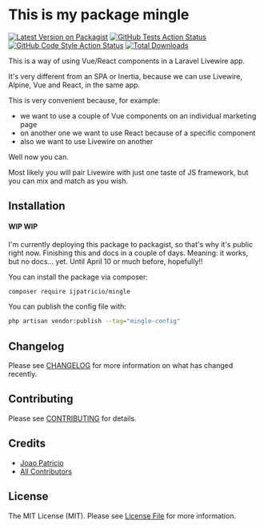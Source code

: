 # This is my package mingle

[![Latest Version on Packagist](https://img.shields.io/packagist/v/ijpatricio/mingle.svg?style=flat-square)](https://packagist.org/packages/ijpatricio/mingle)
[![GitHub Tests Action Status](https://img.shields.io/github/actions/workflow/status/ijpatricio/mingle/run-tests.yml?branch=main&label=tests&style=flat-square)](https://github.com/ijpatricio/mingle/actions?query=workflow%3Arun-tests+branch%3Amain)
[![GitHub Code Style Action Status](https://img.shields.io/github/actions/workflow/status/ijpatricio/mingle/fix-php-code-style-issues.yml?branch=main&label=code%20style&style=flat-square)](https://github.com/ijpatricio/mingle/actions?query=workflow%3A"Fix+PHP+code+style+issues"+branch%3Amain)
[![Total Downloads](https://img.shields.io/packagist/dt/ijpatricio/mingle.svg?style=flat-square)](https://packagist.org/packages/ijpatricio/mingle)

This is a way of using Vue/React components in a Laravel Livewire app.

It's very different from an SPA or Inertia, because we can use Livewire, Alpine, Vue and React, in the same app.

This is very convenient because, for example:
- we want to use a couple of Vue components on an individual marketing page
- on another one we want to use React because of a specific component
- also we want to use Livewire on another

Well now you can.

Most likely you will pair Livewire with just one taste of JS framework, but you can mix and match as you wish.

## Installation

#### WIP WIP 

I'm currently deploying this package to packagist, so that's why it's public right now. Finishing this and docs in a couple of days. Meaning: it works, but no docs... yet. Until April 10 or much before, hopefully!!

You can install the package via composer:

```bash
composer require ijpatricio/mingle
```

You can publish the config file with:

```bash
php artisan vendor:publish --tag="mingle-config"
```

## Changelog

Please see [CHANGELOG](CHANGELOG.md) for more information on what has changed recently.

## Contributing

Please see [CONTRIBUTING](CONTRIBUTING.md) for details.

## Credits

- [Joao Patricio](https://github.com/ijpatricio)
- [All Contributors](../../contributors)

## License

The MIT License (MIT). Please see [License File](LICENSE.md) for more information.
